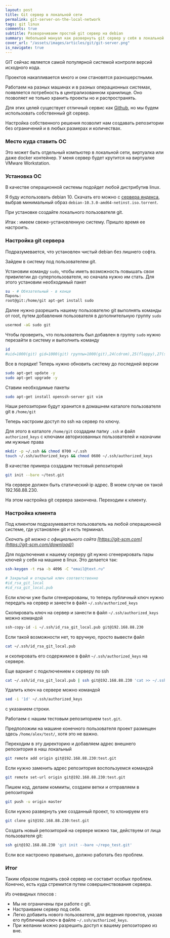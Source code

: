 ```yaml
---
layout: post
title: Git сервер в локальной сети
permalink: git-server-on-the-local-network
tags: git linux
comments: true
subtitle: Разворачиваем простой git сервер на debian
summary: Небольшой мануал как развернуть git сервер у себя в локальной сети
cover_url: "/assets/images/articles/git/git-server.png"
is_navigate: true
---
```


GIT сейчас является самой популярной системой контроля версий исходного кода.

Проектов накапливается много и они становятся разношерстными.

Работаем на разных машинах и в разных операционных системах, появляется потребность в централизованном хранилище. 
Оно позволяет не только хранить проекты но и распространять. 

Для этих целей существует отличный сервис как [Github](https://github.com/), но мы будем использовать собственный git сервер.

Настройка собственного решения позволит нам создавать репозитории без ограничений и в любых размерах и количествах.

### Место куда ставить ОС

Это может быть отдельный компьютер в локальной сети, виртуалка или даже docker контейнер.
У меня сервер будет крутится на виртуалке VMware Workstation.

### Установка ОС

В качестве операционной системы подойдет любой дистрибутив linux.

Я буду использовать debian 10. 
Скачать его можно с [сервера яндекса](https://mirror.yandex.ru/debian-cd/10.3.0/amd64/bt-cd/),
выбрав минимальный образ `debian-10.3.0-amd64-netinst.iso.torrent`.

При установке создайте локального пользователя git.

Итак : имеем свеже-установленную систему. Пришло время ее настроить.

### Настройка git сервера

Подразумевается, что установлен чистый debian без лишнего софта.

Зайдем в систему под пользователем git.

Установим команду `sudo`, чтобы иметь возможность повышать свои привилегии до суперпользователя, 
но сначала нужно им стать. Для этого установим необходимый пакет

```bash
su - # Обязательный - в конце
Пароль: 
root@git:/home/git apt-get install sudo
```

Далее нужно разрешить нашему пользователю git выполнять команды от root, путем добавления пользователя в дополнительную группу `sudo`

```bash
usermod -aG sudo git
```

Чтобы проверить, что пользователь был добавлен в группу `sudo` нужно перезайти в систему и выполнить команду

```bash
id
#uid=1000(git) gid=1000(git) группы=1000(git),24(cdrom),25(floppy),27(sudo),29(audio),30(dip),44(video),46(plugdev),109(netdev)
```

Все в порядке! Теперь нужно обновить систему до последней версии

```bash
sudo apt-get update -y
sudo apt-get upgrade -y
```

Ставим необходимые пакеты

```bash
sudo apt-get install openssh-server git vim
```

Наши репозитории будут хранится в домашнем каталоге пользователя git в `/home/git`

Теперь настроим доступ по ssh на сервер по ключу. 

Для этого в каталоге `/home/git` создадим папку `.ssh` и файл `authorized_keys` с ключами авторизованных пользователей и назначим им нужные права

```bash
mkdir -p ~/.ssh && chmod 0700 ~/.ssh
touch ~/.ssh/authorized_keys && chmod 0600 ~/.ssh/authorized_keys
```

В качестве примера создадим тестовый репозиторий

```bash
git init --bare ~/test.git
```

На сервере должен быть статический ip адрес. В моем случае он такой 192.168.88.230.

На этом настройка git сервера закончена. Переходим к клиенту.

### Настройка клиента

Под клиентом подразумевается пользователь на любой операционной системе, где установлен git и есть терминал.

*Скачать git можно с официального сайта [https://git-scm.com](https://git-scm.com/download/)*

Для подключения к нашему серверу git нужно сгенерировать пары ключей у себя на машине в linux. Это делается так:

```bash
ssh-keygen -t rsa -b 4096 -C "email@text.ru"

# Закрытый и открытый ключ соответственно
#id_rsa_git_local
#id_rsa_git_local.pub
```

Если ключи уже были сгенерированы, то теперь публичный ключ нужно передать на сервер и занести в файл `~/.ssh/authorized_keys`

Скопировать ключ на сервер и занести в файл `~/.ssh/authorized_keys` можно командой

```bash
ssh-copy-id -i ~/.ssh/id_rsa_git_local.pub git@192.168.88.230
```

Если такой возможности нет, то вручную, просто вывести файл

```bash
cat ~/.ssh/id_rsa_git_local.pub
```

и скопировать его содержимое в файл `~/.ssh/authorized_keys` на сервере.

Еще вариант с подключением к серверу по ssh

```bash
cat ~/.ssh/id_rsa_git_local.pub | ssh git@192.168.88.230 'cat >> ~/.ssh/authorized_keys'
```

Удалить ключ на сервере можно командой

```bash
sed -i '1d' ~/.ssh/authorized_keys
```
 c указанием строки.

Работаем с нашим тестовым репозиторием `test.git`.

Предположим на машине конечного пользователя проект размещен здесь `/home/alex/test/`, хотя это не важно.

Переходим в эту директорию и добавляем адрес внешнего репозитория в наш локальный

```bash
git remote add origin git@192.168.88.230:test.git
```

Если нужно заменить адрес репозитория воспользуемся командой

```bash
git remote set-url origin git@192.168.88.230:test.git
``` 

Пишем код, делаем коммиты, создаем ветки и отправляем в репозиторий

```bash
git push -u origin master
```

Если нужно развернуть уже созданный проект, то клонируем его 

```bash
git clone git@192.168.88.230:test.git
```

Создать новый репозиторий на сервере можно так, действуем от лица пользователя git:

```bash
ssh git@192.168.88.230 'git init --bare ~/repo_test.git'
```

Если все настроено правильно, должно работать без проблем.

### Итог

Таким образом поднять свой сервер не составит особых проблем. 
Конечно, есть куда стремится путем совершенствования сервера.

Из очевидных плюсов :

- Мы не ограничены при работе с git.
- Настраиваем сервер под себя.
- Легко добавить нового пользователя, для ведения проектов, указав его публичный ключ в файле `~/.ssh/authorized_keys`.
- При желании можно разрешить доступ к вашему репозиторию из вне.

